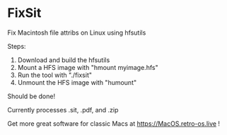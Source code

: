 # FixSit
Fix Macintosh file attribs on Linux using hfsutils

Steps:

1. Download and build the hfsutils
2. Mount a HFS image with "hmount myimage.hfs"
3. Run the tool with "./fixsit"
4. Unmount the HFS image with "humount"

Should be done!

Currently processes .sit, .pdf, and .zip

Get more great software for classic Macs at https://MacOS.retro-os.live !
